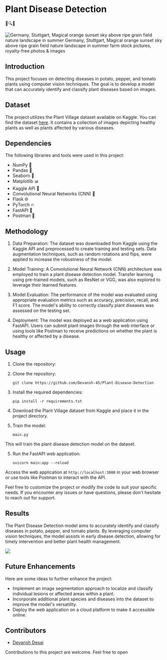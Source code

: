 # Plant Disease Detection

🌱🔍🍅

![Germany, Stuttgart, Magical orange sunset sky above ripe grain field nature landscape in summer Germany, Stuttgart, Magical orange sunset sky above ripe grain field nature landscape in summer farm stock pictures, royalty-free photos & images](https://media.istockphoto.com/id/1280715716/photo/germany-stuttgart-magical-orange-sunset-sky-above-ripe-grain-field-nature-landscape-in-summer.jpg?s=612x612&w=0&k=20&c=TukToGq-LkmpxvEXEomC3d11prf_hDRSwA7pYsLYG50=)

## Introduction
This project focuses on detecting diseases in potato, pepper, and tomato plants using computer vision techniques. The goal is to develop a model that can accurately identify and classify plant diseases based on images.

## Dataset
The project utilizes the Plant Village dataset available on Kaggle. You can find the dataset [here](https://www.kaggle.com/datasets/arjuntejaswi/plant-village). It contains a collection of images depicting healthy plants as well as plants affected by various diseases.

## Dependencies
The following libraries and tools were used in this project:
- NumPy 🧮
- Pandas 🐼
- Seaborn 🌊
- Matplotlib 📊
- Kaggle API 📁
- Convolutional Neural Networks (CNN) 🧠
- Flask 🌐
- PyTorch 🔥
- FastAPI 🚀
- Postman 📮

## Methodology
1. Data Preparation: The dataset was downloaded from Kaggle using the Kaggle API and preprocessed to create training and testing sets. Data augmentation techniques, such as random rotations and flips, were applied to increase the robustness of the model.

2. Model Training: A Convolutional Neural Network (CNN) architecture was employed to train a plant disease detection model. Transfer learning using pre-trained models, such as ResNet or VGG, was also explored to leverage their learned features.

3. Model Evaluation: The performance of the model was evaluated using appropriate evaluation metrics such as accuracy, precision, recall, and F1 score. The model's ability to correctly classify plant diseases was assessed on the testing set.

4. Deployment: The model was deployed as a web application using FastAPI. Users can submit plant images through the web interface or using tools like Postman to receive predictions on whether the plant is healthy or affected by a disease.

## Usage
1. Clone the repository:

2. Clone the repository:
   ```shell
   git clone https://github.com/Devansh-45/Plant-Disease-Detection
3.  Install the required dependencies:
    
    `pip install -r requirements.txt`

4. Download the Plant Village dataset from Kaggle and place it in the project directory.

5. Train the model:
	```shell
	main.py

This will train the plant disease detection model on the dataset.

5. Run the FastAPI web application:
	```shell
	uvicorn main:app --reload

Access the web application at `http://localhost:3000` in your web browser or use tools like Postman to interact with the API.

Feel free to customize the project or modify the code to suit your specific needs. If you encounter any issues or have questions, please don't hesitate to reach out for support.

## Results
The Plant Disease Detection model aims to accurately identify and classify diseases in potato, pepper, and tomato plants. By leveraging computer vision techniques, the model assists in early disease detection, allowing for timely intervention and better plant health management.

![](https://lh3.googleusercontent.com/pBtPUQyMNDYjQuTTyP1HS4cRDG9v1Rpi8MXUYRUUMbLRmJARNN6cnYbDWPLKaNbOmSrOY6iCdfCruEPoX76BW6At1knFYc1hJjUmbG9oQ5H-ycL88ko4mo-AWlHH59AnQqrRMMqOv8EyWdGcNBg9GG0Cb-FIR_KgPbds452bZte4KaQ9Er3zfkvudcvCpSC-cKlL5JkoZ0VVogEDXNlTA0qXFKGyWC2ghO6EUvOctzsqjA8--GBLglIFjIrzbxyfCp0t48x5urWCqf4-w3s7DYmITrzQpwjF1SaMUcxlR4lsSMVW1W7oSMvpPRycG7KH6JuS_ngIlihrFSrWmMydoMDCDxCvqKVQXBXFnviY1dd0XPtg8n8aBv5EDzi-1jrJCL4igTMVC-8t8ZYGOr01IxgXeqynDFxKXctD_5x_SVz79o68_4yaSU-JpCEVOw3uBlE0rr_vvT_csCz4eppJYnEiCln6QInWwG043uDMfSxvwP5JrYhLJSZkrjAiWTI2jDBBvctRzfbDujfuQErIFsHrfZ9oTriUXaAMLAgOGaaUMm5ZBDyrztTf-jK7mngmBisKaLi1eSDM338IwFV5ccbB94aI_yIqcVV07umaNRTK4DLC4XtQklhyVTsS3zzrpnTIUC7kTFS_ueD_UKOZG1p-JvXLqn8FtqJ2QJAuo2QSsAstrxmSkgNXHlhj4Bz-mVLe0i7K60zuUmERKHypXAUt1KDYf-zEhZGjiIIY1aw4vgJpNivHE_Tu0mf75gPCeHRXx8QlcShg-XnxxU__rh_WAjy2d20aGJGYNCnsAW6aPVkIislAa3M51yEFNLSKULCgGgVt11quKBY5w7TyWM0zWWbWakBhfkPjFePmGqSXbH8dahscZUaojGIcc99Nj86UsNzX-IK_mMOezdKfPm82ILN5a8XBh1-fknDX18eLaIocB2Z1hUaU2RqWgUy-TrLQ9zrl-KkxknLeXg=w1330-h672-s-no?authuser=0)
## Future Enhancements
Here are some ideas to further enhance the project:

- Implement an image segmentation approach to localize and classify individual lesions or affected areas within a plant.
- Incorporate additional plant species and diseases into the dataset to improve the model's versatility.
- Deploy the web application on a cloud platform to make it accessible online.

## Contributors
- [Devansh Desai](https://github.com/Devansh-45)

Contributions to this project are welcome. Feel free to open
